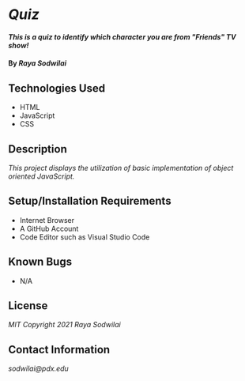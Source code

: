 # _Quiz_

#### _This is a quiz to identify which character you are from "Friends" TV show!_

#### By _**Raya Sodwilai**_

## Technologies Used

* HTML
* JavaScript
* CSS

## Description

_This project displays the utilization of basic implementation of object oriented JavaScript._

## Setup/Installation Requirements

* Internet Browser
* A GitHub Account
* Code Editor such as Visual Studio Code

## Known Bugs

* N/A

## License

_MIT Copyright 2021 Raya Sodwilai_

## Contact Information

_sodwilai@pdx.edu_
